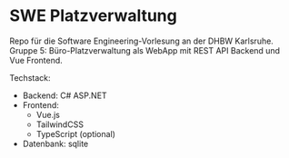 # SWE Platzverwaltung
Repo für die Software Engineering-Vorlesung an der DHBW Karlsruhe. Gruppe 5:
Büro-Platzverwaltung als WebApp mit REST API Backend und Vue Frontend.

Techstack:
- Backend: C# ASP.NET 
- Frontend:
    - Vue.js
    - TailwindCSS
    - TypeScript (optional)
- Datenbank: sqlite

<!--
vim: cc=80 tw=80 nocindent
-->
